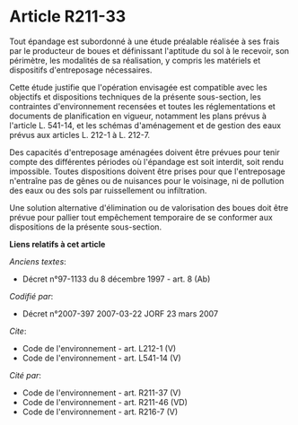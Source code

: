 # Article R211-33

Tout épandage est subordonné à une étude préalable réalisée à ses frais par le producteur de boues et définissant l'aptitude
du sol à le recevoir, son périmètre, les modalités de sa réalisation, y compris les matériels et dispositifs d'entreposage
nécessaires. 

Cette étude justifie que l'opération envisagée est compatible avec les objectifs et dispositions techniques de la présente
sous-section, les contraintes d'environnement recensées et toutes les réglementations et documents de planification en
vigueur, notamment les plans prévus à l'article L. 541-14, et les schémas d'aménagement et de gestion des eaux prévus aux
articles L. 212-1 à L. 212-7. 

Des capacités d'entreposage aménagées doivent être prévues pour tenir compte des différentes périodes où l'épandage est soit
interdit, soit rendu impossible. Toutes dispositions doivent être prises pour que l'entreposage n'entraîne pas de gênes ou de
nuisances pour le voisinage, ni de pollution des eaux ou des sols par ruissellement ou infiltration. 

Une solution alternative d'élimination ou de valorisation des boues doit être prévue pour pallier tout empêchement temporaire
de se conformer aux dispositions de la présente sous-section.

**Liens relatifs à cet article**

_Anciens textes_:

  - Décret n°97-1133 du 8 décembre 1997 - art. 8 (Ab)

_Codifié par_:

  - Décret n°2007-397 2007-03-22 JORF 23 mars 2007

_Cite_:

  - Code de l'environnement - art. L212-1 (V)
  - Code de l'environnement - art. L541-14 (V)

_Cité par_:

  - Code de l'environnement - art. R211-37 (V)
  - Code de l'environnement - art. R211-46 (VD)
  - Code de l'environnement - art. R216-7 (V)
